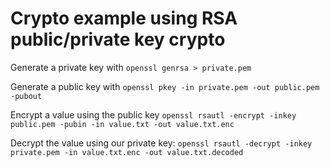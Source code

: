# Crypto example using RSA public/private key crypto

Generate a private key with `openssl genrsa > private.pem`

Generate a public key with `openssl pkey -in private.pem -out public.pem -pubout`

Encrypt a value using the public key `openssl rsautl -encrypt -inkey public.pem -pubin -in value.txt -out value.txt.enc`

Decrypt the value using our private key: `openssl rsautl -decrypt -inkey private.pem -in value.txt.enc -out value.txt.decoded`